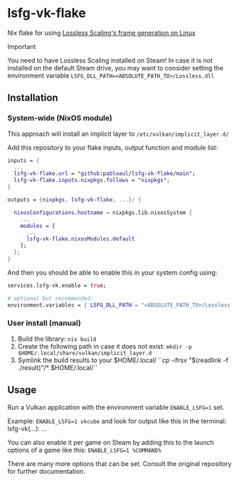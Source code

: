 # lsfg-vk-flake
Nix flake for using [Lossless Scaling's frame generation on Linux](https://github.com/PancakeTAS/lsfg-vk)

>[!IMPORTANT]
> You need to have Lossless Scaling installed on Steam!
> In case it is not installed on the default Steam drive, you may want to consider setting the environment variable ``LSFG_DLL_PATH=<ABSOLUTE_PATH_TO>/Lossless.dll``

## Installation
### System-wide (NixOS module)
This approach will install an implicit layer to ``/etc/vulkan/implicit_layer.d/``

Add this repository to your flake inputs, output function and module list:
```nix
inputs = {
  ...
  lsfg-vk-flake.url = "github:pabloaul/lsfg-vk-flake/main";
  lsfg-vk-flake.inputs.nixpkgs.follows = "nixpkgs";
}

outputs = {nixpkgs, lsfg-vk-flake, ...}: {

  nixosConfigurations.hostname = nixpkgs.lib.nixosSystem {
    ...
    modules = [
      ...
      lsfg-vk-flake.nixosModules.default
    ];
  };
}
```

And then you should be able to enable this in your system config using:
```nix 
services.lsfg-vk.enable = true;

# optional but recommended:
environment.variables = { LSFG_DLL_PATH = "<ABSOLUTE_PATH_TO>/Lossless.dll"; }
```

### User install (manual)
1. Build the library:
  ``nix build``
3. Create the following path in case it does not exist:
  ``mkdir -p $HOME/.local/share/vulkan/implicit_layer.d`` 
3. Symlink the build results to your $HOME/.local/
  ``cp -ifrsv "$(readlink -f ./result)"/* $HOME/.local/``

## Usage
Run a Vulkan application with the environment variable ``ENABLE_LSFG=1`` set.

Example: ``ENABLE_LSFG=1 vkcube`` and look for output like this in the terminal: lsfg-vk(...): ...

You can also enable it per game on Steam by adding this to the launch options of a game like this: 
  ``ENABLE_LSFG=1 %COMMAND%``

There are many more options that can be set. Consult the original repository for further documentation.